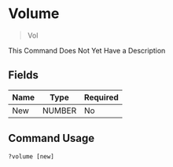 # Volume
> Vol

This Command Does Not Yet Have a Description

## Fields

| Name | Type | Required |
|------|------|----------|
| New | NUMBER | No |

## Command Usage
```
?volume [new]
```